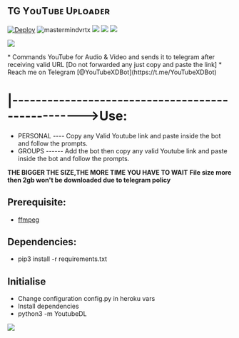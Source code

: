 ##  TG YᴏᴜTᴜʙᴇ Uᴘʟᴏᴀᴅᴇʀ 
[![Deploy](https://www.herokucdn.com/deploy/button.svg)](https://heroku.com/deploy?template=https://github.com/sonasoju227/Youtube-Bot)
<img align="centre" src="https://img.shields.io/badge/Made%20for-VSCode-1f425f.svg" alt="mastermindvrtx"/>
<img align="centre" src="http://ForTheBadge.com/images/badges/made-with-python.svg" />
<img align="centre" src="https://img.shields.io/badge/Arch_Linux-1793D1?style=for-the-badge&logo=arch-linux&logoColor=white"/> 
<img aligh="centre" src="https://img.shields.io/badge/Maintained%3F-yes-green.svg"/>

<p align="centre">
  <img src="https://telegra.ph/file/a39031e5335bd85394733.jpg">
</p>
* Commands YouTube for Audio & Video and sends it to telegram after receiving valid URL [Do not forwarded any just copy and paste the link]
* Reach me on Telegram [@YouTubeXDBot](https://t.me/YouTubeXDBot)

# |-------------------------------------------------->Use: 
* PERSONAL ---- Copy any Valid Youtube link and paste inside the bot and follow the prompts.
* GROUPS ------ Add the bot then copy any valid Youtube link and paste inside the bot and follow the prompts.

**THE BIGGER THE SIZE,THE MORE TIME YOU HAVE TO WAIT**
**File size more then 2gb won't be downloaded due to telegram policy**

## Prerequisite: 
* [ffmpeg](https://github.com/mastermindvrtx/heroku-buildpack-ffmpeg-latest.git) 
  
    
## Dependencies:
* pip3 install -r requirements.txt


## Initialise
* Change configuration config.py in heroku vars
* Install dependencies
* python3 -m YoutubeDL
 
<p align="centre">
  <img src="https://telegra.ph/file/b39906f572822b3ab82c8.jpg">
</p>
